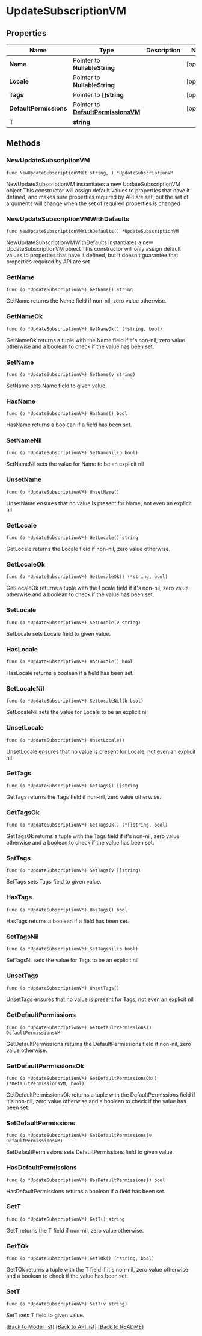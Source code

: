 # UpdateSubscriptionVM

## Properties

Name | Type | Description | Notes
------------ | ------------- | ------------- | -------------
**Name** | Pointer to **NullableString** |  | [optional] 
**Locale** | Pointer to **NullableString** |  | [optional] 
**Tags** | Pointer to **[]string** |  | [optional] 
**DefaultPermissions** | Pointer to [**DefaultPermissionsVM**](DefaultPermissionsVM.md) |  | [optional] 
**T** | **string** |  | 

## Methods

### NewUpdateSubscriptionVM

`func NewUpdateSubscriptionVM(t string, ) *UpdateSubscriptionVM`

NewUpdateSubscriptionVM instantiates a new UpdateSubscriptionVM object
This constructor will assign default values to properties that have it defined,
and makes sure properties required by API are set, but the set of arguments
will change when the set of required properties is changed

### NewUpdateSubscriptionVMWithDefaults

`func NewUpdateSubscriptionVMWithDefaults() *UpdateSubscriptionVM`

NewUpdateSubscriptionVMWithDefaults instantiates a new UpdateSubscriptionVM object
This constructor will only assign default values to properties that have it defined,
but it doesn't guarantee that properties required by API are set

### GetName

`func (o *UpdateSubscriptionVM) GetName() string`

GetName returns the Name field if non-nil, zero value otherwise.

### GetNameOk

`func (o *UpdateSubscriptionVM) GetNameOk() (*string, bool)`

GetNameOk returns a tuple with the Name field if it's non-nil, zero value otherwise
and a boolean to check if the value has been set.

### SetName

`func (o *UpdateSubscriptionVM) SetName(v string)`

SetName sets Name field to given value.

### HasName

`func (o *UpdateSubscriptionVM) HasName() bool`

HasName returns a boolean if a field has been set.

### SetNameNil

`func (o *UpdateSubscriptionVM) SetNameNil(b bool)`

 SetNameNil sets the value for Name to be an explicit nil

### UnsetName
`func (o *UpdateSubscriptionVM) UnsetName()`

UnsetName ensures that no value is present for Name, not even an explicit nil
### GetLocale

`func (o *UpdateSubscriptionVM) GetLocale() string`

GetLocale returns the Locale field if non-nil, zero value otherwise.

### GetLocaleOk

`func (o *UpdateSubscriptionVM) GetLocaleOk() (*string, bool)`

GetLocaleOk returns a tuple with the Locale field if it's non-nil, zero value otherwise
and a boolean to check if the value has been set.

### SetLocale

`func (o *UpdateSubscriptionVM) SetLocale(v string)`

SetLocale sets Locale field to given value.

### HasLocale

`func (o *UpdateSubscriptionVM) HasLocale() bool`

HasLocale returns a boolean if a field has been set.

### SetLocaleNil

`func (o *UpdateSubscriptionVM) SetLocaleNil(b bool)`

 SetLocaleNil sets the value for Locale to be an explicit nil

### UnsetLocale
`func (o *UpdateSubscriptionVM) UnsetLocale()`

UnsetLocale ensures that no value is present for Locale, not even an explicit nil
### GetTags

`func (o *UpdateSubscriptionVM) GetTags() []string`

GetTags returns the Tags field if non-nil, zero value otherwise.

### GetTagsOk

`func (o *UpdateSubscriptionVM) GetTagsOk() (*[]string, bool)`

GetTagsOk returns a tuple with the Tags field if it's non-nil, zero value otherwise
and a boolean to check if the value has been set.

### SetTags

`func (o *UpdateSubscriptionVM) SetTags(v []string)`

SetTags sets Tags field to given value.

### HasTags

`func (o *UpdateSubscriptionVM) HasTags() bool`

HasTags returns a boolean if a field has been set.

### SetTagsNil

`func (o *UpdateSubscriptionVM) SetTagsNil(b bool)`

 SetTagsNil sets the value for Tags to be an explicit nil

### UnsetTags
`func (o *UpdateSubscriptionVM) UnsetTags()`

UnsetTags ensures that no value is present for Tags, not even an explicit nil
### GetDefaultPermissions

`func (o *UpdateSubscriptionVM) GetDefaultPermissions() DefaultPermissionsVM`

GetDefaultPermissions returns the DefaultPermissions field if non-nil, zero value otherwise.

### GetDefaultPermissionsOk

`func (o *UpdateSubscriptionVM) GetDefaultPermissionsOk() (*DefaultPermissionsVM, bool)`

GetDefaultPermissionsOk returns a tuple with the DefaultPermissions field if it's non-nil, zero value otherwise
and a boolean to check if the value has been set.

### SetDefaultPermissions

`func (o *UpdateSubscriptionVM) SetDefaultPermissions(v DefaultPermissionsVM)`

SetDefaultPermissions sets DefaultPermissions field to given value.

### HasDefaultPermissions

`func (o *UpdateSubscriptionVM) HasDefaultPermissions() bool`

HasDefaultPermissions returns a boolean if a field has been set.

### GetT

`func (o *UpdateSubscriptionVM) GetT() string`

GetT returns the T field if non-nil, zero value otherwise.

### GetTOk

`func (o *UpdateSubscriptionVM) GetTOk() (*string, bool)`

GetTOk returns a tuple with the T field if it's non-nil, zero value otherwise
and a boolean to check if the value has been set.

### SetT

`func (o *UpdateSubscriptionVM) SetT(v string)`

SetT sets T field to given value.



[[Back to Model list]](../README.md#documentation-for-models) [[Back to API list]](../README.md#documentation-for-api-endpoints) [[Back to README]](../README.md)


